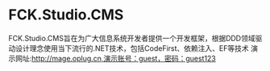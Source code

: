 # FCK.Studio.CMS
FCK.Studio.CMS旨在为广大信息系统开发者提供一个开发框架，根据DDD领域驱动设计理念使用当下流行的.NET技术，包括CodeFirst、依赖注入、EF等技术
演示网址:http://mage.oplug.cn,演示账号：guest，密码：guest123
